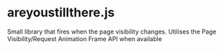 areyoustillthere.js
===================

Small library that fires when the page visibility changes. Utilises the Page Visibility/Request Animation Frame API when available